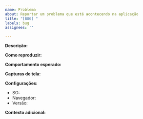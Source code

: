 ```yaml
---
name: Problema
about: Reportar um problema que está acontecendo na aplicação
title: "[BUG] "
labels: bug
assignees: ''

---
```


**Descrição:**
<!-- Uma descrição concisa e clara sobre o problema. -->

**Como reproduzir:**
<!--
  Mostre o passo a passo para reproduzir o problema. Exemplo:
  1. Ir para ...
  2. Clicar em ...
  3. O problema é ...
-->

**Comportamento esperado:**
<!--
  Uma descrição concisa e clara sobre o que você esperava que acontecesse
  (o que deveria estar no lugar do problema?)
-->

**Capturas de tela:**
<!--   Se possível, adicione imagens e/ou vídeos que mostrem o problema -->

**Configurações:**
 - SO: <!-- Seu sistema operacional (ex.: Windows, Ubuntu, MacOS) -->
 - Navegador: <!-- Seu navegador web (ex.: Google Chrome, Mozilla Firefox, Microsoft Edge) -->
 - Versão: <!-- Versão do navegador (você pode obter acessando a aba "Sobre" ou "Configurações" do seu navegador. Ex.: 103.0.5060.134) -->

**Contexto adicional:**
<!-- Qualquer outra informação que você achar necessário adicionar -->

